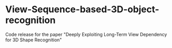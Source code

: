 # View-Sequence-based-3D-object-recognition
Code release for the paper "Deeply Exploiting Long-Term View Dependency for 3D Shape Recognition"
